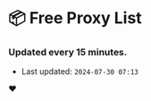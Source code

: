 # :package: Free Proxy List
### Updated every 15 minutes.

- Last updated: `2024-07-30 07:13`

:heart:
